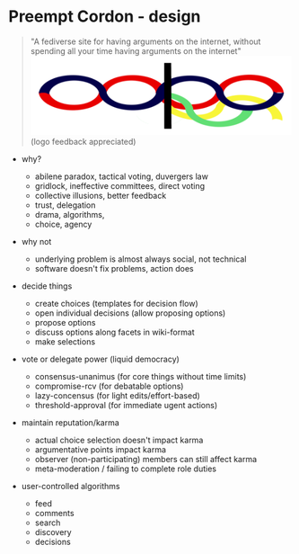 # Preempt Cordon - design
> "A fediverse site for having arguments on the internet, without spending all your time having arguments on the internet"
![logo.png](./logo.png)
(logo feedback appreciated)


- why?
	- abilene paradox, tactical voting, duvergers law
	- gridlock, ineffective committees, direct voting
	- collective illusions, better feedback
	- trust, delegation
	- drama, algorithms,
	- choice, agency
- why not
	- underlying problem is almost always social, not technical
	- software doesn't fix problems, action does



- decide things
	- create choices (templates for decision flow)
	- open individual decisions (allow proposing options)
	- propose options
	- discuss options along facets in wiki-format
	- make selections
- vote or delegate power (liquid democracy)
	- consensus-unanimus (for core things without time limits)
	- compromise-rcv (for debatable options)
	- lazy-concensus (for light edits/effort-based)
	- threshold-approval (for immediate ugent actions)
- maintain reputation/karma
	- actual choice selection doesn't impact karma
	- argumentative points impact karma
	- observer (non-participating) members can still affect karma
	- meta-moderation / failing to complete role duties
- user-controlled algorithms
	- feed
	- comments
	- search
	- discovery
	- decisions

